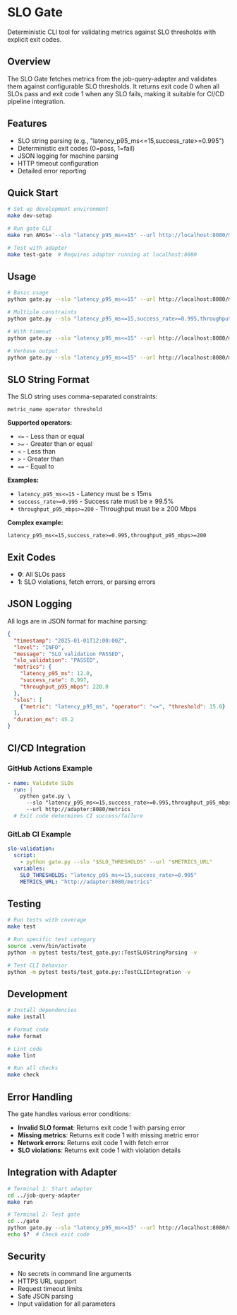 # SLO Gate

Deterministic CLI tool for validating metrics against SLO thresholds with explicit exit codes.

## Overview

The SLO Gate fetches metrics from the job-query-adapter and validates them against configurable SLO thresholds. It returns exit code 0 when all SLOs pass and exit code 1 when any SLO fails, making it suitable for CI/CD pipeline integration.

## Features

- SLO string parsing (e.g., "latency_p95_ms<=15,success_rate>=0.995")
- Deterministic exit codes (0=pass, 1=fail)
- JSON logging for machine parsing
- HTTP timeout configuration
- Detailed error reporting

## Quick Start

```bash
# Set up development environment
make dev-setup

# Run gate CLI
make run ARGS='--slo "latency_p95_ms<=15" --url http://localhost:8080/metrics'

# Test with adapter
make test-gate  # Requires adapter running at localhost:8080
```

## Usage

```bash
# Basic usage
python gate.py --slo "latency_p95_ms<=15" --url http://localhost:8080/metrics

# Multiple constraints
python gate.py --slo "latency_p95_ms<=15,success_rate>=0.995,throughput_p95_mbps>=200" --url http://adapter:8080/metrics

# With timeout
python gate.py --slo "latency_p95_ms<=15" --url http://localhost:8080/metrics --timeout 60

# Verbose output
python gate.py --slo "latency_p95_ms<=15" --url http://localhost:8080/metrics --verbose
```

## SLO String Format

The SLO string uses comma-separated constraints:

```
metric_name operator threshold
```

**Supported operators:**
- `<=` - Less than or equal
- `>=` - Greater than or equal  
- `<` - Less than
- `>` - Greater than
- `==` - Equal to

**Examples:**
- `latency_p95_ms<=15` - Latency must be ≤ 15ms
- `success_rate>=0.995` - Success rate must be ≥ 99.5%
- `throughput_p95_mbps>=200` - Throughput must be ≥ 200 Mbps

**Complex example:**
```
latency_p95_ms<=15,success_rate>=0.995,throughput_p95_mbps>=200
```

## Exit Codes

- **0**: All SLOs pass
- **1**: SLO violations, fetch errors, or parsing errors

## JSON Logging

All logs are in JSON format for machine parsing:

```json
{
  "timestamp": "2025-01-01T12:00:00Z",
  "level": "INFO",
  "message": "SLO validation PASSED",
  "slo_validation": "PASSED",
  "metrics": {
    "latency_p95_ms": 12.0,
    "success_rate": 0.997,
    "throughput_p95_mbps": 220.0
  },
  "slos": [
    {"metric": "latency_p95_ms", "operator": "<=", "threshold": 15.0}
  ],
  "duration_ms": 45.2
}
```

## CI/CD Integration

### GitHub Actions Example

```yaml
- name: Validate SLOs
  run: |
    python gate.py \
      --slo "latency_p95_ms<=15,success_rate>=0.995,throughput_p95_mbps>=200" \
      --url http://adapter:8080/metrics
  # Exit code determines CI success/failure
```

### GitLab CI Example

```yaml
slo-validation:
  script:
    - python gate.py --slo "$SLO_THRESHOLDS" --url "$METRICS_URL"
  variables:
    SLO_THRESHOLDS: "latency_p95_ms<=15,success_rate>=0.995"
    METRICS_URL: "http://adapter:8080/metrics"
```

## Testing

```bash
# Run tests with coverage
make test

# Run specific test category
source .venv/bin/activate
python -m pytest tests/test_gate.py::TestSLOStringParsing -v

# Test CLI behavior
python -m pytest tests/test_gate.py::TestCLIIntegration -v
```

## Development

```bash
# Install dependencies
make install

# Format code  
make format

# Lint code
make lint

# Run all checks
make check
```

## Error Handling

The gate handles various error conditions:

- **Invalid SLO format**: Returns exit code 1 with parsing error
- **Missing metrics**: Returns exit code 1 with missing metric error
- **Network errors**: Returns exit code 1 with fetch error
- **SLO violations**: Returns exit code 1 with violation details

## Integration with Adapter

```bash
# Terminal 1: Start adapter
cd ../job-query-adapter
make run

# Terminal 2: Test gate
cd ../gate
python gate.py --slo "latency_p95_ms<=15" --url http://localhost:8080/metrics
echo $?  # Check exit code
```

## Security

- No secrets in command line arguments
- HTTPS URL support
- Request timeout limits
- Safe JSON parsing
- Input validation for all parameters